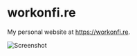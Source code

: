 # workonfi.re

My personal website at https://workonfi.re.

![Screenshot](https://i.imgur.com/xyjpNAY.png)
